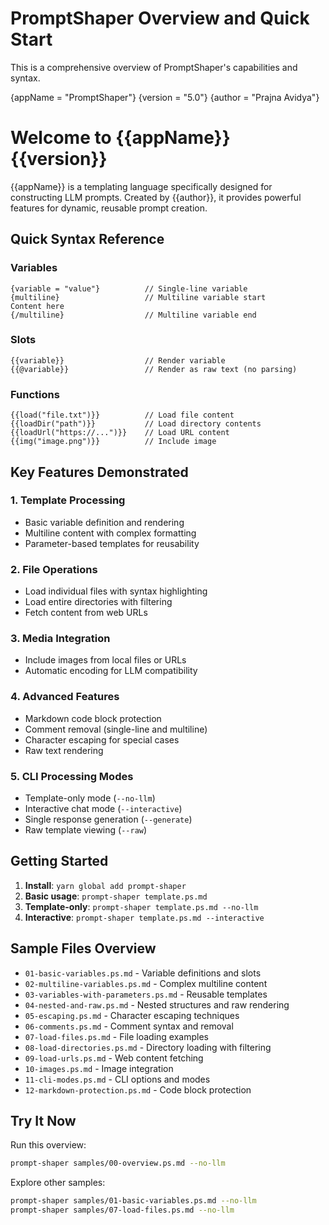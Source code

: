 # PromptShaper Overview and Quick Start

This is a comprehensive overview of PromptShaper's capabilities and syntax.

{appName = "PromptShaper"}
{version = "5.0"}
{author = "Prajna Avidya"}

# Welcome to {{appName}} {{version}}

{{appName}} is a templating language specifically designed for constructing LLM prompts. Created by {{author}}, it provides powerful features for dynamic, reusable prompt creation.

## Quick Syntax Reference

### Variables
```
{variable = "value"}          // Single-line variable
{multiline}                   // Multiline variable start
Content here
{/multiline}                  // Multiline variable end
```

### Slots
```
{{variable}}                  // Render variable
{{@variable}}                 // Render as raw text (no parsing)
```

### Functions
```
{{load("file.txt")}}          // Load file content
{{loadDir("path")}}           // Load directory contents
{{loadUrl("https://...")}}    // Load URL content
{{img("image.png")}}          // Include image
```

## Key Features Demonstrated

### 1. Template Processing
- Basic variable definition and rendering
- Multiline content with complex formatting
- Parameter-based templates for reusability

### 2. File Operations
- Load individual files with syntax highlighting
- Load entire directories with filtering
- Fetch content from web URLs

### 3. Media Integration
- Include images from local files or URLs
- Automatic encoding for LLM compatibility

### 4. Advanced Features
- Markdown code block protection
- Comment removal (single-line and multiline)
- Character escaping for special cases
- Raw text rendering

### 5. CLI Processing Modes
- Template-only mode (`--no-llm`)
- Interactive chat mode (`--interactive`)
- Single response generation (`--generate`)
- Raw template viewing (`--raw`)

## Getting Started

1. **Install**: `yarn global add prompt-shaper`
2. **Basic usage**: `prompt-shaper template.ps.md`
3. **Template-only**: `prompt-shaper template.ps.md --no-llm`
4. **Interactive**: `prompt-shaper template.ps.md --interactive`

## Sample Files Overview

- `01-basic-variables.ps.md` - Variable definitions and slots
- `02-multiline-variables.ps.md` - Complex multiline content
- `03-variables-with-parameters.ps.md` - Reusable templates
- `04-nested-and-raw.ps.md` - Nested structures and raw rendering
- `05-escaping.ps.md` - Character escaping techniques
- `06-comments.ps.md` - Comment syntax and removal
- `07-load-files.ps.md` - File loading examples
- `08-load-directories.ps.md` - Directory loading with filtering
- `09-load-urls.ps.md` - Web content fetching
- `10-images.ps.md` - Image integration
- `11-cli-modes.ps.md` - CLI options and modes
- `12-markdown-protection.ps.md` - Code block protection

## Try It Now

Run this overview:
```bash
prompt-shaper samples/00-overview.ps.md --no-llm
```

Explore other samples:
```bash
prompt-shaper samples/01-basic-variables.ps.md --no-llm
prompt-shaper samples/07-load-files.ps.md --no-llm
```